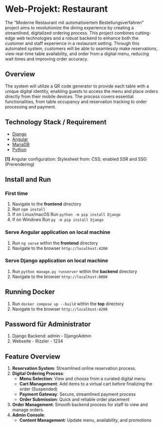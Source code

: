 # Web-Projekt: Restaurant

The "Moderne Restaurant mit automatisiertem Bestellungsverfahren" project aims to revolutionize the dining experience by creating a streamlined, digitalized ordering process. This project combines cutting-edge web technologies and a robust backend to enhance both the customer and staff experience in a restaurant setting. Through this automated system, customers will be able to seamlessly make reservations, view real-time table availability, and order from a digital menu, reducing wait times and improving order accuracy.

## Overview

The system will utilize a QR code generator to provide each table with a unique digital identity, enabling guests to access the menu and place orders directly from their mobile devices. The process covers essential functionalities, from table occupancy and reservation tracking to order processing and payment.

## Technology Stack / Requirement

* [Django](https://www.djangoproject.com/)
* [Angular](https://angular.dev/)
* [MariaDB](https://mariadb.org/)
* [Python](https://www.python.org)

**[1]** Angular configuration: Stylesheet from: CSS; enabled SSR and SSG (Prerendering)

## Install and Run

### First time

1. Navigate to the **frontend** directory
2. Run `npm install`
3. If on Linux/macOS Run `python -m pip install Django`
4. If on Windows Run `py -m pip install Django`

### Serve Angular application on local machine

1. Run `ng serve` within the **frontend** directory
2. Navigate to the browser `http://localhost:4200`

### Serve Django application on local machine

1. Run `python manage.py runserver` within the **backend** directory
2. Navigate to the browser `http://localhost:8000`

## Running Docker

1. Run `docker compose up --build` within the **top** directory
2. Navigate to the browser `http://localhost:4200`

## Password für Administrator

1. Django Backend: admin - DjangoAdmin
2. Webseite - Rizzler - 1234

## Feature Overview

1. **Reservation System**: Streamlined online reservation process.
2. **Digital Ordering Process**:
   * **Menu Selection**: View and choose from a curated digital menu
   * **Cart Management**: Add items to a virtual cart before finalizing the order
      (Suspended)
   * **Payment Gateway**: Secure, streamlined payment process
   * **Order Submission**: Quick and reliable order placement
3. **Order Management**: Smooth backend process for staff to view and manage orders.
4. **Admin Console**:
   * **Content Management**: Update menu, availability, and promotions
